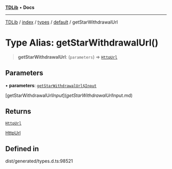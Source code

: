 [**TDLib**](../../../../../../README.md) • **Docs**

***

[TDLib](../../../../../../modules.md) / [index](../../../../../README.md) / [types](../../../README.md) / [default](../README.md) / getStarWithdrawalUrl

# Type Alias: getStarWithdrawalUrl()

> **getStarWithdrawalUrl**: (`parameters`) => [`HttpUrl`](HttpUrl.md)

## Parameters

• **parameters**: [`getStarWithdrawalUrl$Input`](getStarWithdrawalUrl$Input.md)

[getStarWithdrawalUrl$Input](getStarWithdrawalUrl$Input.md)

## Returns

[`HttpUrl`](HttpUrl.md)

[HttpUrl](HttpUrl.md)

## Defined in

dist/generated/types.d.ts:98521

